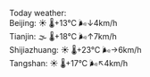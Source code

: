 Today weather:  
Beijing: ☀️   🌡️+13°C 🌬️↓4km/h  
Tianjin: 🌫  🌡️+18°C 🌬️↑7km/h  
Shijiazhuang: ☀️   🌡️+23°C 🌬️→6km/h  
Tangshan: ☀️   🌡️+17°C 🌬️↖4km/h  
